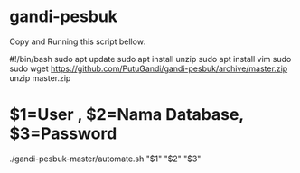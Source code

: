 # gandi-pesbuk
Copy and Running this script bellow:

#!/bin/bash
sudo apt update
sudo apt install unzip
sudo apt install vim
sudo sudo wget https://github.com/PutuGandi/gandi-pesbuk/archive/master.zip
unzip master.zip
# $1=User , $2=Nama Database, $3=Password
./gandi-pesbuk-master/automate.sh "$1" "$2" "$3" 

